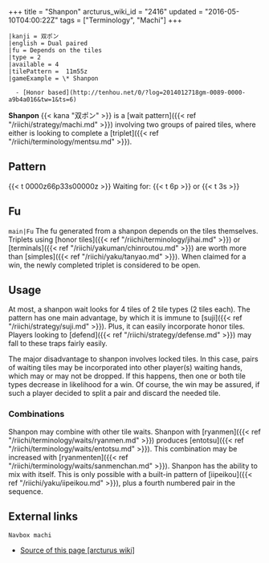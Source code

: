 +++
title = "Shanpon"
arcturus_wiki_id = "2416"
updated = "2016-05-10T04:00:22Z"
tags = ["Terminology", "Machi"]
+++

```machi
|kanji = 双ポン
|english = Dual paired
|fu = Depends on the tiles
|type = 2
|available = 4
|tilePattern =  11m55z
|gameExample = \* Shanpon

  - [Honor based](http://tenhou.net/0/?log=2014012718gm-0089-0000-a9b4a016&tw=1&ts=6)

```

**Shanpon** {{< kana "双ポン" >}} is a [wait pattern]({{< ref "/riichi/strategy/machi.md" >}})
involving two groups of paired tiles, where either is looking to complete a
[triplet]({{< ref "/riichi/terminology/mentsu.md" >}}).

## Pattern

{{< t 0000z66p33s00000z >}} Waiting for: {{< t 6p >}} or {{< t 3s >}}

## Fu

`main|Fu` The fu generated from a shanpon depends on the tiles themselves. Triplets using [honor
tiles]({{< ref "/riichi/terminology/jihai.md" >}}) or
[terminals]({{< ref "/riichi/yakuman/chinroutou.md" >}}) are worth more than
[simples]({{< ref "/riichi/yaku/tanyao.md" >}}). When claimed for a win, the newly completed triplet
is considered to be open.

## Usage

At most, a shanpon wait looks for 4 tiles of 2 tile types (2 tiles each). The pattern has one main
advantage, by which it is immune to [suji]({{< ref "/riichi/strategy/suji.md" >}}). Plus, it can
easily incorporate honor tiles. Players looking to
[defend]({{< ref "/riichi/strategy/defense.md" >}}) may fall to these traps fairly easily.

The major disadvantage to shanpon involves locked tiles. In this case, pairs of waiting tiles may be
incorporated into other player(s) waiting hands, which may or may not be dropped. If this happens,
then one or both tile types decrease in likelihood for a win. Of course, the win may be assured, if
such a player decided to split a pair and discard the needed tile.

### Combinations

Shanpon may combine with other tile waits. Shanpon with
[ryanmen]({{< ref "/riichi/terminology/waits/ryanmen.md" >}}) produces
[entotsu]({{< ref "/riichi/terminology/waits/entotsu.md" >}}). This combination may be increased
with [ryanmenten]({{< ref "/riichi/terminology/waits/sanmenchan.md" >}}). Shanpon has the ability to
mix with itself. This is only possible with a built-in pattern of
[iipeikou]({{< ref "/riichi/yaku/iipeikou.md" >}}), plus a fourth numbered pair in the sequence.

## External links

`Navbox machi`

- [Source of this page [arcturus wiki]](http://arcturus.su/wiki/Shanpon)
